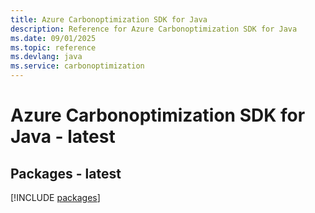 ```yaml
---
title: Azure Carbonoptimization SDK for Java
description: Reference for Azure Carbonoptimization SDK for Java
ms.date: 09/01/2025
ms.topic: reference
ms.devlang: java
ms.service: carbonoptimization
---
```

# Azure Carbonoptimization SDK for Java - latest
## Packages - latest
[!INCLUDE [packages](carbonoptimization-index.md)]